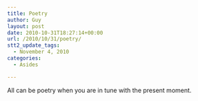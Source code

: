 ```yaml
---
title: Poetry
author: Guy
layout: post
date: 2010-10-31T18:27:14+00:00
url: /2010/10/31/poetry/
stt2_update_tags:
  - November 4, 2010
categories:
  - Asides

---
```

All can be poetry when you are in tune with the present moment.